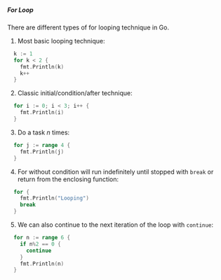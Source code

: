 ##### For Loop

There are different types of for looping technique in Go. 

1. Most basic looping technique:
```Go
  k := 1
  for k < 2 {
    fmt.Println(k)
    k++
  }
```

2. Classic initial/condition/after technique:
```Go
  for i := 0; i < 3; i++ {
    fmt.Println(i)
  }
```

3. Do a task *n* times:
```Go
  for j := range 4 {
    fmt.Println(j)
  }
```

4. For without condition will run indefinitely until stopped with `break` or return from the enclosing function:
```Go
  for {
    fmt.Println("Looping")
    break
  }
```

5. We can also continue to the next iteration of the loop with `continue`:
```Go
  for n := range 6 {
    if n%2 == 0 {
      continue
    }
    fmt.Println(n)
  }
```
